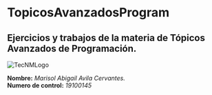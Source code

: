 # TopicosAvanzadosProgram
## Ejercicios y trabajos de la materia de Tópicos Avanzados de Programación.   
![TecNMLogo](https://encrypted-tbn0.gstatic.com/images?q=tbn:ANd9GcTyVETbzmrEztndQAjfU36XrlSnNskmCq1K1cva4fjGkckkaKrGUd3o9j1qfJEYp1vh1FQ&usqp=CAU)

**Nombre:** *Marisol Abigail Avila Cervantes.*  
**Numero de control:** *19100145*